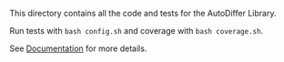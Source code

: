 This directory contains all the code and tests for the AutoDiffer Library.

Run tests with `bash config.sh` and coverage with `bash coverage.sh`.

See [Documentation](https://github.com/79-99/cs107-FinalProject/blob/master/docs/documentation.md) for more details.